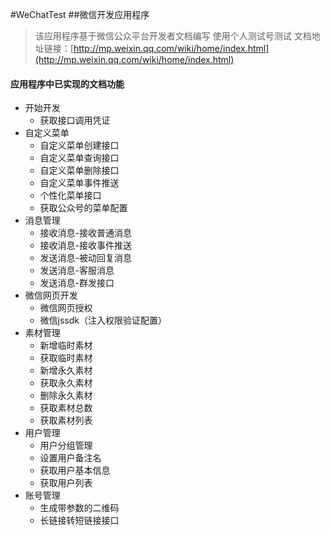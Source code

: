 #WeChatTest
##微信开发应用程序

> 该应用程序基于微信公众平台开发者文档编写
> 使用个人测试号测试
> 文档地址链接：[http://mp.weixin.qq.com/wiki/home/index.html](http://mp.weixin.qq.com/wiki/home/index.html)

#### 应用程序中已实现的文档功能

 - 开始开发
   - 获取接口调用凭证
 - 自定义菜单
   - 自定义菜单创建接口
   - 自定义菜单查询接口
   - 自定义菜单删除接口
   - 自定义菜单事件推送
   - 个性化菜单接口
   - 获取公众号的菜单配置
 - 消息管理
   - 接收消息-接收普通消息
   - 接收消息-接收事件推送
   - 发送消息-被动回复消息
   - 发送消息-客服消息
   - 发送消息-群发接口
 - 微信网页开发
   - 微信网页授权
   - 微信jssdk（注入权限验证配置）
 - 素材管理
   - 新增临时素材
   - 获取临时素材
   - 新增永久素材
   - 获取永久素材
   - 删除永久素材
   - 获取素材总数
   - 获取素材列表
 - 用户管理
   - 用户分组管理
   - 设置用户备注名
   - 获取用户基本信息
   - 获取用户列表
 - 账号管理
   - 生成带参数的二维码
   - 长链接转短链接接口
